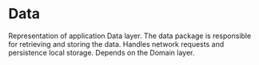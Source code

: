 # Data

Representation of application Data layer.
The data package is responsible for retrieving and storing the data.
Handles network requests and persistence local storage.
Depends on the Domain layer.
